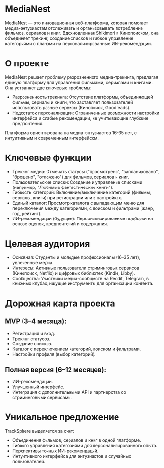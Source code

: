 # MediaNest
MediaNest — это инновационная веб-платформа, которая помогает медиа-энтузиастам отслеживать и организовывать потребление фильмов, сериалов и книг. Вдохновленная Shikimori и Кинопоиском, она объединяет трекинг, создание списков и гибкое управление категориями с планами на персонализированные ИИ-рекомендации.
# О проекте
MediaNest решает проблему разрозненного медиа-трекинга, предлагая единую платформу для управления фильмами, сериалами и книгами. Она устраняет две ключевые проблемы:

- Разрозненность трекинга: Отсутствие платформы, объединяющей фильмы, сериалы и книги, что заставляет пользователей использовать разные сервисы (Кинопоиск, Goodreads).
- Недостаток персонализации: Ограниченные возможности настройки интерфейса и слабые рекомендации, не учитывающие глубокие предпочтения.

Платформа ориентирована на медиа-энтузиастов 16–35 лет, с интуитивным и современным интерфейсом.
# Ключевые функции

- Трекинг медиа: Отмечать статусы ("просмотрено", "запланировано", "брошено", "отложено") для фильмов, сериалов и книг.
- Пользовательские списки: Создание и управление списками (например, "Любимые фантастические книги").
- Гибкость категорий: Включение/выключение категорий (фильмы, сериалы, книги) при регистрации или в настройках.
- Единый каталог: Просмотр каталога с выпадающим меню для переключения между категориями, с поиском и фильтрами (жанр, год, рейтинг).
- ИИ-рекомендации (будущее): Персонализированные подборки на основе оценок, предпочтений и содержания.

# Целевая аудитория

- Основная: Студенты и молодые профессионалы (16–35 лет), увлеченные медиа.
- Интересы: Активные пользователи стриминговых сервисов (Кинопоиск, Netflix) и цифровых библиотек (Kindle, Libby).
- Сообщества: Участники медиа-сообществ на Reddit, Telegram, в книжных клубах, ищущие инструменты для организации контента.

# Дорожная карта проекта

## MVP (3–4 месяца):
- Регистрация и вход.
- Трекинг статусов.
- Создание списков.
- Каталог с переключением категорий, поиском и фильтрами.
- Настройки профиля (выбор категорий).


## Полная версия (6–12 месяцев):
- ИИ-рекомендации.
- Улучшенный интерфейс.
- Интеграция с дополнительными API и партнерства со стриминговыми сервисами.



# Уникальное предложение
TrackSphere выделяется за счет:

- Объединения фильмов, сериалов и книг в одной платформе.
- Гибкого управления категориями для персонализированного опыта.
- Перспективы точных ИИ-рекомендаций.
- Интуитивного интерфейса для энтузиастов и случайных пользователей.
